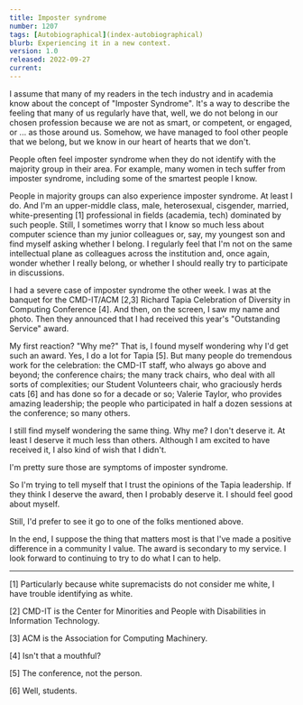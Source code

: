 ```yaml
---
title: Imposter syndrome
number: 1207
tags: [Autobiographical](index-autobiographical)
blurb: Experiencing it in a new context.
version: 1.0
released: 2022-09-27
current: 
---
```

I assume that many of my readers in the tech industry and in academia
know about the concept of "Imposter Syndrome".  It's a way to describe
the feeling that many of us regularly have that, well, we do not belong
in our chosen profession because we are not as smart, or competent, or
engaged, or ... as those around us.  Somehow, we have managed to fool
other people that we belong, but we know in our heart of hearts that
we don't.

People often feel imposter syndrome when they do not identify with
the majority group in their area.  For example, many women in tech suffer
from imposter syndrome, including some of the smartest people I know.

People in majority groups can also experience imposter syndrome.
At least I do.  And I'm an upper-middle class, male, heterosexual,
cisgender, married, white-presenting [1] professional in fields
(academia, tech) dominated by such people.  Still, I sometimes worry
that I know so much less about computer science than my junior
colleagues or, say, my youngest son and find myself asking whether
I belong.  I regularly feel that I'm not on the same intellectual
plane as colleagues across the institution and, once again, wonder
whether I really belong, or whether I should really try to participate
in discussions.

I had a severe case of imposter syndrome the other week.  I was
at the banquet for the CMD-IT/ACM [2,3] Richard Tapia
Celebration of Diversity in Computing Conference [4].  And then,
on the screen, I saw my name and photo.  Then they announced that
I had received this year's "Outstanding Service" award.

My first reaction?  "Why me?"  That is, I found myself wondering
why I'd get such an award.  Yes, I do a lot for Tapia [5].  But
many people do tremendous work for the celebration: the CMD-IT
staff, who always go above and beyond; the conference chairs; the
many track chairs, who deal with all sorts of complexities; our
Student Volunteers chair, who graciously herds cats [6] and has
done so for a decade or so; Valerie Taylor, who provides amazing
leadership; the people who participated in half a dozen sessions
at the conference; so many others.

I still find myself wondering the same thing.  Why me?  I don't
deserve it.  At least I deserve it much less than others.  Although
I am excited to have received it, I also kind of wish that I didn't.

I'm pretty sure those are symptoms of imposter syndrome.

So I'm trying to tell myself that I trust the opinions of the
Tapia leadership.  If they think I deserve the award, then I
probably deserve it.  I should feel good about myself.

Still, I'd prefer to see it go to one of the folks mentioned above.

In the end, I suppose the thing that matters most is that I've made
a positive difference in a community I value.  The award is secondary
to my service.  I look forward to continuing to try to do what I
can to help.

---

[1] Particularly because white supremacists do not consider me white,
I have trouble identifying as white.

[2] CMD-IT is the Center for Minorities and People with Disabilities in
Information Technology.

[3] ACM is the Association for Computing Machinery.

[4] Isn't that a mouthful?

[5] The conference, not the person.

[6] Well, students.
